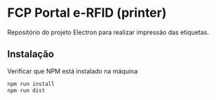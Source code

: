# FCP Portal e-RFID (printer)

Repositório do projeto Electron para realizar impressão das etiquetas.

## Instalação

Verificar que NPM está instalado na máquina

```bash
npm run install
npm run dist
```
